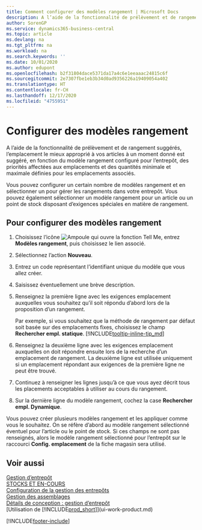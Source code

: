 ```yaml
---
title: Comment configurer des modèles rangement | Microsoft Docs
description: A l’aide de la fonctionnalité de prélèvement et de rangement suggérés, l’emplacement le mieux approprié à vos articles à un moment donné est suggéré, en fonction du modèle rangement configuré pour l’entrepôt, des priorités affectées aux emplacements et des quantités minimale et maximale définies pour les emplacements associés.
author: SorenGP
ms.service: dynamics365-business-central
ms.topic: article
ms.devlang: na
ms.tgt_pltfrm: na
ms.workload: na
ms.search.keywords: ''
ms.date: 10/01/2020
ms.author: edupont
ms.openlocfilehash: b2f31804dace5371da17a4c6e1eeaaac24815c6f
ms.sourcegitcommit: 2e7307fbe1eb3b34d0ad9356226a19409054a402
ms.translationtype: HT
ms.contentlocale: fr-CH
ms.lasthandoff: 12/17/2020
ms.locfileid: "4755951"
---
```

# <a name="set-up-put-away-templates"></a>Configurer des modèles rangement

A l’aide de la fonctionnalité de prélèvement et de rangement suggérés, l’emplacement le mieux approprié à vos articles à un moment donné est suggéré, en fonction du modèle rangement configuré pour l’entrepôt, des priorités affectées aux emplacements et des quantités minimale et maximale définies pour les emplacements associés.  

Vous pouvez configurer un certain nombre de modèles rangement et en sélectionner un pour gérer les rangements dans votre entrepôt. Vous pouvez également sélectionner un modèle rangement pour un article ou un point de stock disposant d’exigences spéciales en matière de rangement.  

## <a name="to-set-up-put-away-templates"></a>Pour configurer des modèles rangement

1. Choisissez l’icône ![Ampoule qui ouvre la fonction Tell Me](media/ui-search/search_small.png "Dites-moi ce que vous voulez faire"), entrez **Modèles rangement**, puis choisissez le lien associé.  
2. Sélectionnez l’action **Nouveau**.  
3. Entrez un code représentant l’identifiant unique du modèle que vous allez créer.  
4. Saisissez éventuellement une brève description.  
5. Renseignez la première ligne avec les exigences emplacement auxquelles vous souhaitez qu’il soit répondu d’abord lors de la proposition d’un rangement.

    Par exemple, si vous souhaitez que la méthode de rangement par défaut soit basée sur des emplacements fixes, choisissez le champ **Rechercher empl. statique**. [!INCLUDE[tooltip-inline-tip_md](includes/tooltip-inline-tip_md.md)]  
6. Renseignez la deuxième ligne avec les exigences emplacement auxquelles on doit répondre ensuite lors de la recherche d’un emplacement de rangement. La deuxième ligne est utilisée uniquement si un emplacement répondant aux exigences de la première ligne ne peut être trouvé.  
7. Continuez à renseigner les lignes jusqu’à ce que vous ayez décrit tous les placements acceptables à utiliser au cours du rangement.  
8. Sur la dernière ligne du modèle rangement, cochez la case **Rechercher empl. Dynamique**.  

Vous pouvez créer plusieurs modèles rangement et les appliquer comme vous le souhaitez. On se réfère d’abord au modèle rangement sélectionné éventuel pour l’article ou le point de stock. Si ces champs ne sont pas renseignés, alors le modèle rangement sélectionné pour l’entrepôt sur le raccourci **Config. emplacement** de la fiche magasin sera utilisé.  

## <a name="see-also"></a>Voir aussi

[Gestion d’entrepôt](warehouse-manage-warehouse.md)  
[STOCKS ET EN-COURS](inventory-manage-inventory.md)  
[Configuration de la gestion des entrepôts](warehouse-setup-warehouse.md)  
[Gestion des assemblages](assembly-assemble-items.md)  
[Détails de conception : gestion d’entrepôt](design-details-warehouse-management.md)  
[Utilisation de [!INCLUDE[prod_short](includes/prod_short.md)]](ui-work-product.md)  


[!INCLUDE[footer-include](includes/footer-banner.md)]
